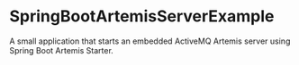 # SpringBootArtemisServerExample
A small application that starts an embedded ActiveMQ Artemis server using Spring Boot Artemis Starter. 
